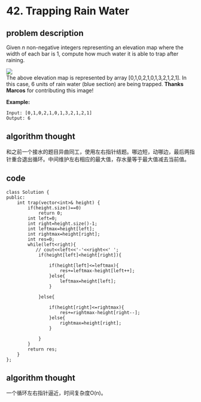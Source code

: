 # 42. Trapping Rain Water

## problem description

Given _n_ non-negative integers representing an elevation map where the width of each bar is 1, compute how much water it is able to trap after raining.

![](https://assets.leetcode.com/uploads/2018/10/22/rainwatertrap.png)  
The above elevation map is represented by array \[0,1,0,2,1,0,1,3,2,1,2,1\]. In this case, 6 units of rain water \(blue section\) are being trapped. **Thanks Marcos** for contributing this image!

**Example:**

```text
Input: [0,1,0,2,1,0,1,3,2,1,2,1]
Output: 6
```

## algorithm thought

和之前一个接水的题目异曲同工，使用左右指针结题。哪边短，动哪边，最后两指针重合退出循环。中间维护左右相应的最大值，存水量等于最大值减去当前值。

## code

```text
class Solution {
public:
    int trap(vector<int>& height) {
        if(height.size()==0)
            return 0;
        int left=0;
        int right=height.size()-1;
        int leftmax=height[left];
        int rightmax=height[right];
        int res=0;
        while(left<right){
           // cout<<left<<'-'<<right<<' ';
            if(height[left]<height[right]){
                
                if(height[left]<=leftmax){
                    res+=leftmax-height[left++];
                }else{
                    leftmax=height[left];
                }
                
            }else{
                
                if(height[right]<=rightmax){
                    res+=rightmax-height[right--];
                }else{
                    rightmax=height[right];
                }
                
            }
        }
        return res;
    }
};
```

## algorithm thought

一个循环左右指针逼近，时间复杂度O\(n\)。

